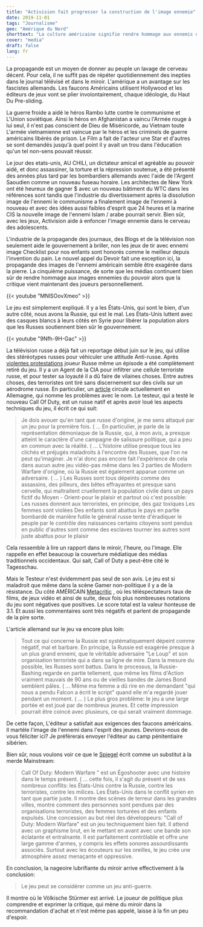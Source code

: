 ```yaml
---
title: "Activision fait progresser la construction de l'image ennemie"
date: 2019-11-01
tags: "Journalisme"
geo: "Amérique du Nord"
shorttext: "La culture américaine signifie rendre hommage aux ennemis déclarés du gouvernement à Hollywood et games booste les pervers D'Activision."
cover: "media"
draft: false
lang: fr
---
```


La propagande est un moyen de donner au peuple un lavage de cerveau décent. Pour cela, il ne suffit pas de répéter quotidiennement des inepties dans le journal télévisé et dans le miroir. L'amérique a un avantage sur les fascistes allemands. Les faucons Américains utilisent Hollywood et les éditeurs de jeux vont se plier involontairement, chaque idéologie, du Haut Du Pre-sliding.

La guerre froide a aidé le héros Rambo lutte contre le communisme et L'Union soviétique. Ainsi le héros en Afghanistan a vaincu l'Armée rouge à lui seul, il n'est pas conscient de Dieu de Miséricorde, au Vietnam toute L'armée vietnamienne est vaincue par le héros et les criminels de guerre américains libérés de prison. Le Film a fait de l'acteur une Star et d'autres se sont demandés jusqu'à quel point il y avait un trou dans l'éducation qu'un tel non-sens pouvait réussir. 

Le jour des etats-unis, AU CHILI, un dictateur amical et agréable au pouvoir aidé, et donc assassiner, la torture et la répression soutenue, a été présenté des années plus tard par les bombardiers allemands avec l'aide de l'Argent Saoudien comme un nouveau fuseau horaire. Les architectes de New York ont été heureux de gagner $ avec un nouveau bâtiment du WTC dans les références sont tandis que l'industrie du divertissement après la dissolution image de l'ennemi le communisme a finalement image de l'ennemi à nouveau et avec des idées aussi faibles d'esprit que 24 heures et la marine CIS la nouvelle image de l'ennemi Islam / arabe pourrait servir. Bien sûr, avec les jeux, Activision aide à enfoncer l'image ennemie dans le cerveau des adolescents. 

L'industrie de la propagande des journaux, des Blogs et de la télévision non seulement aide le gouvernement à briller, non les jeux de tir avec ennemi image Checklist pour nos enfants sont honorés comme le meilleur depuis l'invention du pain. Le nouvel appel du Devoir fait une exception ici, la propagande des images de l'ennemi américain semble être exagérée dans la pierre. La cinquième puissance, de sorte que les médias continuent bien sûr de rendre hommage aux images ennemies du pouvoir alors que la critique vient maintenant des joueurs personnellement.

{{< youtube "MNlSOovXmeo" >}}

Le jeu est simplement expliqué. Il y a les États-Unis, qui sont le bien, d'un autre côté, nous avons la Russie, qui est le mal. Les États-Unis luttent avec des casques blancs à leurs côtés en Syrie pour libérer la population alors que les Russes soutiennent bien sûr le gouvernement.

{{< youtube "9Nfh-9H-Gac" >}}

La télévision russe a déjà fait un reportage début juin sur le jeu, qui utilise des stéréotypes russes pour véhiculer une attitude Anti-russe. Après [violentes protestations](https://gmbox.ru/materials/42340-missiya-ni-slova-po-russki-v-modern-warfare-2-mogla-bit-menee-krovavoy "Миссия 'Ни слова по-русски' в Modern Warfare 2 могла быть менее кровавой") joueur Russe même un épisode a été complètement retiré du jeu. Il y a un Agent de la CIA pour infiltrer une cellule terroriste russe, et pour tester sa loyauté il a dû faire de vilaines choses. Entre autres choses, des terroristes ont tiré sans discernement sur des civils sur un aérodrome russe. En particulier, un [article](https://mein-mmo.de/cod-mw-russland-bashing/ "Als Shooter-Fan liebe ich CoD Modern Warfare – Als Russe blutet mein Herz") circule actuellement en Allemagne, qui nomme les problèmes avec le nom. Le testeur, qui a testé le nouveau Call Of Duty, est un russe natif et après avoir loué les aspects techniques du jeu, il écrit ce qui suit:

> Je dois avouer qu'en tant que russe d'origine, je me sens attaqué par un jeu pour la première fois. ( ...  En particulier, je parle de la représentation démoniaque de la Russie, qui, à mon avis, a presque atteint le caractère d'une campagne de salissure politique, qui a peu en commun avec la réalité. ( ...  L'histoire utilise presque tous les clichés et préjugés maladroits à l'encontre des Russes, que l'on ne peut qu'imaginer. Je n'ai donc pas encore fait l'expérience de cela dans aucun autre jeu vidéo-pas même dans les 3 parties de Modern Warfare d'origine, où la Russie est également apparue comme un adversaire. ( ... ) Les Russes sont tous dépeints comme des assassins, des pilleurs, des bêtes effrayantes et presque sans cervelle, qui maltraitent cruellement la population civile dans un pays fictif du Moyen - Orient-pour le plaisir et partout où c'est possible:
> Les russes donnent aux terroristes, en principe, des gaz toxiques
> Les femmes sont violées
> Des enfants sont abattus
> le pays en partie bombardé de manière futile
> le général russe tente d'éradiquer le peuple par le contrôle des naissances
> certains citoyens sont pendus en public 
> d'autres sont comme des esclaves
> tourner les autres sont juste abattus pour le plaisir

Cela ressemble à lire un rapport dans le miroir, l'heure, ou l'image. Elle rappelle en effet beaucoup la couverture médiatique des médias traditionnels occidentaux. Qui sait, Call of Duty a peut-être cité le Tagesschau.

Mais le Testeur n'est évidemment pas seul de son avis. Le jeu est si maladroit que même dans la scène Gamer non-politique il y a de la résistance. Du côté AMÉRICAIN [Metacritic](https://www.metacritic.com/game/playstation-4/call-of-duty-modern-warfare/user-reviews "CALL OF DUTY: MODERN WARFARE") , où les téléspectateurs taux de films, de jeux vidéo et ainsi de suite, deux fois plus nombreuses notations du jeu sont négatives que positives. Le score total est la valeur honteuse de 3.1. Et aussi les commentaires sont très négatifs et parlent de propagande de la pire sorte.

L'article allemand sur le jeu va encore plus loin:

> Tout ce qui concerne la Russie est systématiquement dépeint comme négatif, mal et barbare. En principe, la Russie est exagérée presque à un plus grand ennemi, que le véritable adversaire "Le Loup" et son organisation terroriste qui a dans sa ligne de mire. Dans la mesure du possible, les Russes sont battus. Dans le processus, la Russie-Bashing regarde en partie tellement, que même les films d'Action vraiment mauvais de 90 ans ou de vieilles bandes de James Bond semblent pâles. ( ...  Même ma femme a dû rire en me demandant "qui nous a pendu Falcon a écrit le script" quand elle m'a regardé jouer pendant un moment. ( ... ) Le plus gros problème: le jeu a une large portée et est joué par de nombreux jeunes. Et cette impression pourrait être coincé avec plusieurs, ce qui serait vraiment dommage.

De cette façon, L'éditeur a satisfait aux exigences des faucons américains. Il martèle l'image de l'ennemi dans l'esprit des jeunes. Devrions-nous de vous féliciter ici? Je préférerais envoyer l'éditeur au camp pénitentiaire sibérien.

Bien sûr, nous voulons voir ce que le [Spiegel](https://www.spiegel.de/netzwelt/games/call-of-duty-modern-warfare-im-test-der-egoshooter-ist-auserzaehlt-a-1293673.html "Der Egoshooter ist auserzählt") écrit comme un substitut à la merde Mainstream:

> Call Of Duty: Modern Warfare " est un Égoshooter avec une histoire dans le temps présent. ( ...  cette fois, il s'agit du présent et de ses nombreux conflits: les États-Unis contre la Russie, contre les terroristes, contre les milices. Les États-Unis dans le conflit syrien en tant que partie juste. Il montre des scènes de terreur dans les grandes villes, montre comment des personnes sont pendues par des organisations terroristes, des femmes torturées et des enfants expulsés. Une concession au but réel des développeurs: "Call of Duty: Modern Warfare" est un jeu techniquement bien fait. Il attend avec un graphisme brut, en le mettant en avant avec une bande son éclatante et entraînante. Il est parfaitement contrôlable et offre une large gamme d'armes, y compris les effets sonores assourdissants associés. Surtout avec les écouteurs sur les oreilles, le jeu crée une atmosphère assez menaçante et oppressive.

En conclusion, la nageoire lubrifiante du miroir arrive effectivement à la conclusion:

> Le jeu peut se considérer comme un jeu anti-guerre.

Il montre où le Völkische Stürmer est arrivé. Le joueur de politique plus comprendre et exprimer la critique, qui mène du miroir dans la recommandation d'achat et n'est même pas appelé, laisse à la fin un peu d'espoir.
